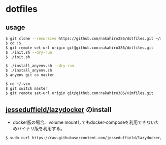 # dotfiles

## usage

```sh
$ git clone --recursive https://github.com/nakahiro386/dotfiles.git ~/repo/github.com/nakahiro386/dotfiles
$ cd !$
$ git remote set-url origin git@github.com:nakahiro386/dotfiles.git
$ ./init.sh --dry-run
$ ./init.sh

$ ./install_anyenv.sh --dry-run
$ ./install_anyenv.sh
$ anyenv git co master

$ cd ~/.vim
$ git switch master
$ git remote set-url origin git@github.com:nakahiro386/vimfiles.git

```

## [jesseduffield/lazydocker](https://github.com/jesseduffield/lazydocker) のinstall

* docker版の場合、volume mountしてもdocker-composeを利用できないためバイナリ版を利用する。
```sh
$ sudo curl https://raw.githubusercontent.com/jesseduffield/lazydocker/master/scripts/install_update_linux.sh | bash
```

